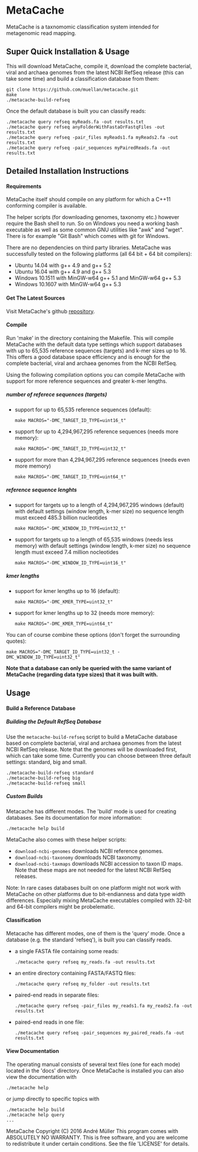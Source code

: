 # MetaCache

MetaCache is a taxnomomic classification system intended for metagenomic read mapping.



## Super Quick Installation & Usage
This will download MetaCache, compile it, download the complete bacterial, viral and archaea genomes from the latest NCBI RefSeq release (this can take some time) and build a classification database from them:

```
git clone https://github.com/muellan/metacache.git 
make
./metacache-build-refseq
```

Once the default database is built you can classify reads:
  ```
  ./metacache query refseq myReads.fa -out results.txt
  ./metacache query refseq anyFolderWithFastaOrFastqFiles -out results.txt
  ./metacache query refseq -pair_files myReads1.fa myReads2.fa -out results.txt
  ./metacache query refseq -pair_sequences myPairedReads.fa -out results.txt
  ```


## Detailed Installation Instructions

#### Requirements
MetaCache itself should compile on any platform for which a C++11 conforming compiler is available.

The helper scripts (for downloading genomes, taxonomy etc.) however require the Bash shell to run. So on Windows you need a working bash executable as well as some common GNU utilities like "awk" and "wget". There is for example "Git Bash" which comes with git for Windows.

There are no dependencies on third party libraries.
MetaCache was successfully tested on the following platforms (all 64 bit + 64 bit compilers):
- Ubuntu 14.04 with g++ 4.9 and g++ 5.2
- Ubuntu 16.04 with g++ 4.9 and g++ 5.3
- Windows 10.1511 with MinGW-w64 g++ 5.1 and MinGW-w64 g++ 5.3
- Windows 10.1607 with MinGW-w64 g++ 5.3


#### Get The Latest Sources
Visit MetaCache's github [repository].


#### Compile
Run 'make' in the directory containing the Makefile. 
This will compile MetaCache with the default data type settings which support databases with up to 65,535 reference sequences (targets) and k-mer sizes up to 16. This offers a good database space efficiency and is enough for the complete bacterial, viral and archaea genomes from the NCBI RefSeq.

Using the following compilation options you can compile MetaCache with support for more reference sequences and greater k-mer lengths.

##### number of referece sequences (targets)

* support for up to 65,535 reference sequences (default):
  ```
  make MACROS="-DMC_TARGET_ID_TYPE=uint16_t"
  ```

* support for up to 4,294,967,295 reference sequences (needs more memory):
  ```
  make MACROS="-DMC_TARGET_ID_TYPE=uint32_t"
  ```

* support for more than 4,294,967,295 reference sequences (needs even more memory)
  ```
  make MACROS="-DMC_TARGET_ID_TYPE=uint64_t"
  ```

##### reference sequence lenghts
* support for targets up to a length of 4,294,967,295 windows (default)
  with default settings (window length, k-mer size) no sequence length must exceed 485.3 billion nucleotides
  ```
  make MACROS="-DMC_WINDOW_ID_TYPE=uint32_t"
  ```

* support for targets up to a length of 65,535 windows (needs less memory)
  with default settings (window length, k-mer size) no sequence length must exceed 7.4 million nocleotides
  ```
  make MACROS="-DMC_WINDOW_ID_TYPE=uint16_t"
  ```


##### kmer lengths
* support for kmer lengths up to 16 (default):
  ```
  make MACROS="-DMC_KMER_TYPE=uint32_t"
  ```

* support for kmer lengths up to 32 (needs more memory):
  ```
  make MACROS="-DMC_KMER_TYPE=uint64_t"
  ```

You can of course combine these options (don't forget the surrounding quotes):
  ```
  make MACROS="-DMC_TARGET_ID_TYPE=uint32_t -DMC_WINDOW_ID_TYPE=uint32_t"
  ```

**Note that a database can only be queried with the same variant of MetaCache (regarding data type sizes) that it was built with.**


## Usage
   
#### Build a Reference Database

##### Building the Default RefSeq Database
Use the ```metacache-build-refseq``` script to build a MetaCache database based on complete bacterial, viral and archaea genomes from the latest NCBI RefSeq release. Note that the genomes will be downloaded first, which can take some time. Currently you can choose between three default settings: standard, big and small.
```
./metacache-build-refseq standard
./metacache-build-refseq big
./metacache-build-refseq small
```

##### Custom Builds
Metacache has different modes. The 'build' mode is used for creating databases. See its documentation for more information:
```
./metacache help build
```

MetaCache also comes with these helper scripts:
* ```download-ncbi-genomes``` downloads NCBI reference genomes.
* ```download-ncbi-taxonomy``` downloads NCBI taxonomy.
* ```download-ncbi-taxmaps``` downloads NCBI accession to taxon ID maps.
     Note that these maps are not needed for the latest NCBI RefSeq releases.

Note: In rare cases databases built on one platform might not work with MetaCache on other platforms due to bit-endianness and data type width differences. Especially mixing MetaCache executables compiled with 32-bit and 64-bit compilers might be probelematic.


#### Classification 
Metacache has different modes, one of them is the 'query' mode. Once a database (e.g. the standard 'refseq'), is built you can classify reads.
* a single FASTA file containing some reads:
  ```
  ./metacache query refseq my_reads.fa -out results.txt
  ```
* an entire directory containing FASTA/FASTQ files:
  ```
  ./metacache query refseq my_folder -out results.txt
  ```
* paired-end reads in separate files:
  ```
  ./metacache query refseq -pair_files my_reads1.fa my_reads2.fa -out results.txt
  ```
* paired-end reads in one file:
  ```
  ./metacache query refseq -pair_sequences my_paired_reads.fa -out results.txt
  ```

#### View Documentation
The operating manual consists of several text files (one for each mode) located in the 'docs' directory.
Once MetaCache is installed you can also view the documentation with 
```
./metacache help
```
or jump directly to specific topics with
```
./metacache help build
./metacache help query
...
```

MetaCache  Copyright (C) 2016  André Müller
This program comes with ABSOLUTELY NO WARRANTY.
This is free software, and you are welcome to redistribute it under certain
conditions. See the file 'LICENSE' for details.

[repository]: https://github.com/muellan/metacache

